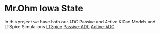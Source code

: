 # Mr.Ohm Iowa State
In this project we have both our ADC Passive and Active KiCad Models and LTSpice Simulations
[LTSpice](LTSpice)
[Passive-ADC](Passive-ADC)
[Active-ADC](Active-ADC)